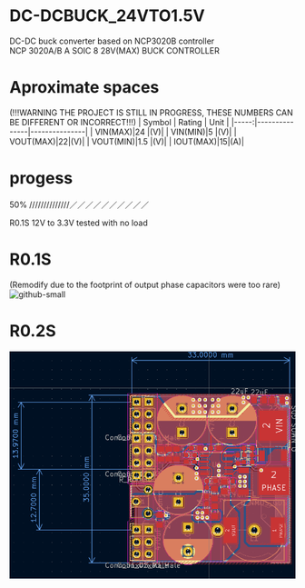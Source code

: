 # DC-DCBUCK_24VTO1.5V
DC-DC buck converter based on NCP3020B controller<br />
NCP 3020A/B A SOIC 8 28V(MAX) BUCK CONTROLLER


# Aproximate spaces
(!!!WARNING THE PROJECT IS STILL IN PROGRESS, THESE NUMBERS CAN BE DIFFERENT OR INCORRECT!!!)
| Symbol | Rating        | Unit        |
|-----:|---------------|---------------|
|  VIN(MAX)|24        |(V)|
|  VIN(MIN)|5    |(V)|
|  VOUT(MAX)|22|(V)|
|  VOUT(MIN)|1.5    |(V)|
|  IOUT(MAX)|15|(A)|
# progess
50%
//////////////／／／／／／／／／／

R0.1S 12V to 3.3V tested with no load 

# R0.1S 
(Remodify due to the footprint of output phase capacitors were too rare)
![github-small](https://cdn.discordapp.com/attachments/857047152684564523/1131997138944020490/IMG_20230618_083849.jpg)


# R0.2S 
![github-small](https://github.com/p8p671/DC-DCBUCK_24VTO1.5V/blob/main/New%20folder/Screenshot%202023-07-21%20125300.png)	
